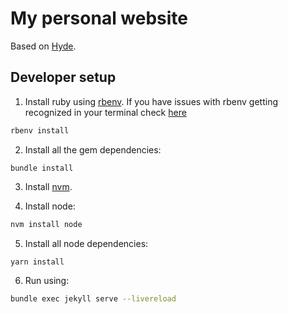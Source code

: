 # My personal website

Based on [Hyde](https://github.com/poole/hyde).

## Developer setup

1. Install ruby using [rbenv](https://github.com/rbenv/rbenv). If you have issues with rbenv getting recognized in your terminal check [here](https://stackoverflow.com/questions/10940736/rbenv-not-changing-ruby-version)
  ```bash
  rbenv install
  ```

2. Install all the gem dependencies:
  ```
  bundle install
  ```
3. Install [nvm](https://github.com/nvm-sh/nvm).

4. Install node:
  ```bash
  nvm install node
  ```
5. Install all node dependencies:
  ```
  yarn install
  ```
6. Run using:
  ```bash
  bundle exec jekyll serve --livereload
  ```
